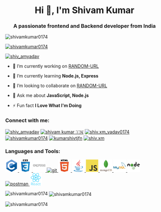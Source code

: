 <h1 align="center">Hi 👋, I'm Shivam Kumar</h1>
<h3 align="center">A passionate frontend and Backend developer from India</h3>

<p align="left"> <img src="https://komarev.com/ghpvc/?username=shivamkumar0174&label=Profile%20views&color=0e75b6&style=flat" alt="shivamkumar0174" /> </p>

<p align="left"> <a href="https://github.com/ryo-ma/github-profile-trophy"><img src="https://github-profile-trophy.vercel.app/?username=shivamkumar0174" alt="shivamkumar0174" /></a> </p>

<p align="left"> <a href="https://twitter.com/shiv_amyadav" target="blank"><img src="https://img.shields.io/twitter/follow/shiv_amyadav?logo=twitter&style=for-the-badge" alt="shiv_amyadav" /></a> </p>

- 🔭 I’m currently working on [RANDOM-URL](https://github.com/shivamkumar0174/Random-URL.git)

- 🌱 I’m currently learning **Node.js, Express**

- 👯 I’m looking to collaborate on [RANDOM-URL](https://github.com/shivamkumar0174/Random-URL.git)

- 💬 Ask me about **JavaScript, Node.js**

- ⚡ Fun fact **I Love What I'm Doing**

<h3 align="left">Connect with me:</h3>
<p align="left">
<a href="https://twitter.com/shiv_amyadav" target="blank"><img align="center" src="https://raw.githubusercontent.com/rahuldkjain/github-profile-readme-generator/master/src/images/icons/Social/twitter.svg" alt="shiv_amyadav" height="30" width="40" /></a>
<a href="https://linkedin.com/in/shivam kumar 🇮🇳" target="blank"><img align="center" src="https://raw.githubusercontent.com/rahuldkjain/github-profile-readme-generator/master/src/images/icons/Social/linked-in-alt.svg" alt="shivam kumar 🇮🇳" height="30" width="40" /></a>
<a href="https://instagram.com/shiv.xm_yadav0174" target="blank"><img align="center" src="https://raw.githubusercontent.com/rahuldkjain/github-profile-readme-generator/master/src/images/icons/Social/instagram.svg" alt="shiv.xm_yadav0174" height="30" width="40" /></a>
<a href="https://www.leetcode.com/shivamkumar0174" target="blank"><img align="center" src="https://raw.githubusercontent.com/rahuldkjain/github-profile-readme-generator/master/src/images/icons/Social/leet-code.svg" alt="shivamkumar0174" height="30" width="40" /></a>
<a href="https://auth.geeksforgeeks.org/user/kumarshivtjfn" target="blank"><img align="center" src="https://raw.githubusercontent.com/rahuldkjain/github-profile-readme-generator/master/src/images/icons/Social/geeks-for-geeks.svg" alt="kumarshivtjfn" height="30" width="40" /></a>
<a href="https://discord.gg/shiv.xm" target="blank"><img align="center" src="https://raw.githubusercontent.com/rahuldkjain/github-profile-readme-generator/master/src/images/icons/Social/discord.svg" alt="shiv.xm" height="30" width="40" /></a>
</p>

<h3 align="left">Languages and Tools:</h3>
<p align="left"> <a href="https://www.cprogramming.com/" target="_blank" rel="noreferrer"> <img src="https://raw.githubusercontent.com/devicons/devicon/master/icons/c/c-original.svg" alt="c" width="40" height="40"/> </a> <a href="https://www.w3schools.com/css/" target="_blank" rel="noreferrer"> <img src="https://raw.githubusercontent.com/devicons/devicon/master/icons/css3/css3-original-wordmark.svg" alt="css3" width="40" height="40"/> </a> <a href="https://expressjs.com" target="_blank" rel="noreferrer"> <img src="https://raw.githubusercontent.com/devicons/devicon/master/icons/express/express-original-wordmark.svg" alt="express" width="40" height="40"/> </a> <a href="https://git-scm.com/" target="_blank" rel="noreferrer"> <img src="https://www.vectorlogo.zone/logos/git-scm/git-scm-icon.svg" alt="git" width="40" height="40"/> </a> <a href="https://www.w3.org/html/" target="_blank" rel="noreferrer"> <img src="https://raw.githubusercontent.com/devicons/devicon/master/icons/html5/html5-original-wordmark.svg" alt="html5" width="40" height="40"/> </a> <a href="https://www.java.com" target="_blank" rel="noreferrer"> <img src="https://raw.githubusercontent.com/devicons/devicon/master/icons/java/java-original.svg" alt="java" width="40" height="40"/> </a> <a href="https://developer.mozilla.org/en-US/docs/Web/JavaScript" target="_blank" rel="noreferrer"> <img src="https://raw.githubusercontent.com/devicons/devicon/master/icons/javascript/javascript-original.svg" alt="javascript" width="40" height="40"/> </a> <a href="https://www.mongodb.com/" target="_blank" rel="noreferrer"> <img src="https://raw.githubusercontent.com/devicons/devicon/master/icons/mongodb/mongodb-original-wordmark.svg" alt="mongodb" width="40" height="40"/> </a> <a href="https://www.mysql.com/" target="_blank" rel="noreferrer"> <img src="https://raw.githubusercontent.com/devicons/devicon/master/icons/mysql/mysql-original-wordmark.svg" alt="mysql" width="40" height="40"/> </a> <a href="https://nodejs.org" target="_blank" rel="noreferrer"> <img src="https://raw.githubusercontent.com/devicons/devicon/master/icons/nodejs/nodejs-original-wordmark.svg" alt="nodejs" width="40" height="40"/> </a> <a href="https://postman.com" target="_blank" rel="noreferrer"> <img src="https://www.vectorlogo.zone/logos/getpostman/getpostman-icon.svg" alt="postman" width="40" height="40"/> </a> <a href="https://reactjs.org/" target="_blank" rel="noreferrer"> <img src="https://raw.githubusercontent.com/devicons/devicon/master/icons/react/react-original-wordmark.svg" alt="react" width="40" height="40"/> </a> </p>

<p><img align="left" src="https://github-readme-stats.vercel.app/api/top-langs?username=shivamkumar0174&show_icons=true&locale=en&layout=compact" alt="shivamkumar0174" /></p>

<p>&nbsp;<img align="center" src="https://github-readme-stats.vercel.app/api?username=shivamkumar0174&show_icons=true&locale=en" alt="shivamkumar0174" /></p>

<p><img align="center" src="https://github-readme-streak-stats.herokuapp.com/?user=shivamkumar0174&" alt="shivamkumar0174" /></p>
